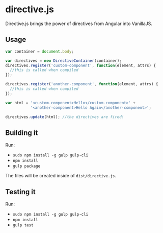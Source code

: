 # directive.js

Directive.js brings the power of directives from Angular into VanillaJS.

## Usage

```js
var container = document.body;

var directives = new DirectiveContainer(container);
directives.register('custom-component', function(element, attrs) {
  //this is called when compiled
});

directives.register('another-component', function(element, attrs) {
  //this is called when compiled
});

var html = '<custom-component>Hello</custom-component>' +
           '<another-component>Hello Again</another-component>';

directives.update(html); //the directives are fired!
```

## Building it

Run:

- `sudo npm install -g gulp gulp-cli`
- `npm install`
- `gulp package`

The files will be created inside of `dist/directive.js`.

## Testing it

Run:

- `sudo npm install -g gulp gulp-cli`
- `npm install`
- `gulp test`
